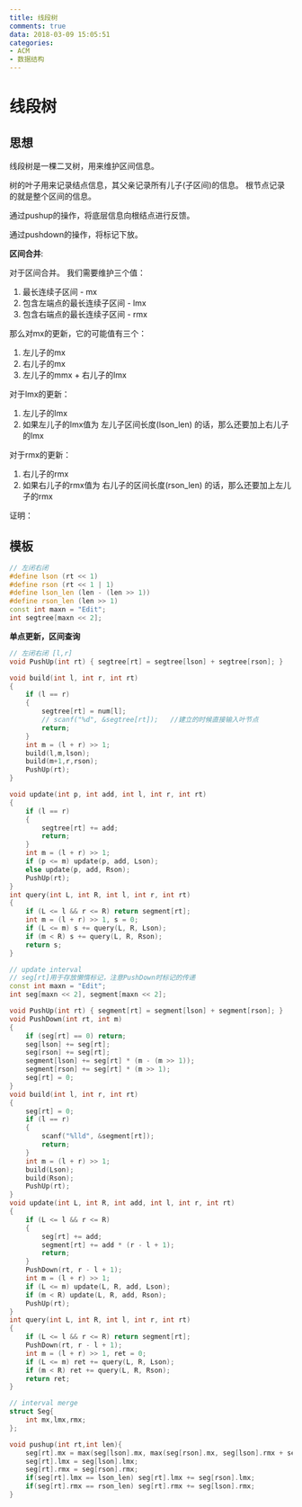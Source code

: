 ```yaml
---
title: 线段树
comments: true
data: 2018-03-09 15:05:51
categories:
- ACM
- 数据结构
---
```


# 线段树
## 思想

线段树是一棵二叉树，用来维护区间信息。

树的叶子用来记录结点信息，其父亲记录所有儿子(子区间)的信息。 根节点记录的就是整个区间的信息。

通过pushup的操作，将底层信息向根结点进行反馈。

通过pushdown的操作，将标记下放。
<!--more-->


**区间合并**:

对于区间合并。 我们需要维护三个值：

1. 最长连续子区间 - mx
2. 包含左端点的最长连续子区间 - lmx
3. 包含右端点的最长连续子区间 - rmx

那么对mx的更新，它的可能值有三个：

1. 左儿子的mx
2. 右儿子的mx
3. 左儿子的mmx + 右儿子的lmx

对于lmx的更新：

1. 左儿子的lmx
2. 如果左儿子的lmx值为 左儿子区间长度(lson_len) 的话，那么还要加上右儿子的lmx

对于rmx的更新：

1. 右儿子的rmx
2. 如果右儿子的rmx值为 右儿子的区间长度(rson_len) 的话，那么还要加上左儿子的rmx

证明：

## 模板

```cpp
// 左闭右闭
#define lson (rt << 1)
#define rson (rt << 1 | 1)
#define lson_len (len - (len >> 1))
#define rson_len (len >> 1)
const int maxn = "Edit";
int segtree[maxn << 2];
```

**单点更新，区间查询**
```cpp
// 左闭右闭 [l,r]
void PushUp(int rt) { segtree[rt] = segtree[lson] + segtree[rson]; }

void build(int l, int r, int rt)
{
    if (l == r)
    {
        segtree[rt] = num[l];
        // scanf("%d", &segtree[rt]);   //建立的时候直接输入叶节点
        return;
    }
    int m = (l + r) >> 1;
    build(l,m,lson);
    build(m+1,r,rson);
    PushUp(rt);
}

void update(int p, int add, int l, int r, int rt)
{
    if (l == r)
    {
        segtree[rt] += add;
        return;
    }
    int m = (l + r) >> 1;
    if (p <= m) update(p, add, Lson);
    else update(p, add, Rson);
    PushUp(rt);
}
int query(int L, int R, int l, int r, int rt)
{
    if (L <= l && r <= R) return segment[rt];
    int m = (l + r) >> 1, s = 0;
    if (L <= m) s += query(L, R, Lson);
    if (m < R) s += query(L, R, Rson);
    return s;
}

// update interval
// seg[rt]用于存放懒惰标记，注意PushDown时标记的传递
const int maxn = "Edit";
int seg[maxn << 2], segment[maxn << 2];

void PushUp(int rt) { segment[rt] = segment[lson] + segment[rson]; }
void PushDown(int rt, int m)
{
    if (seg[rt] == 0) return;
    seg[lson] += seg[rt];
    seg[rson] += seg[rt];
    segment[lson] += seg[rt] * (m - (m >> 1));
    segment[rson] += seg[rt] * (m >> 1);
    seg[rt] = 0;
}
void build(int l, int r, int rt)
{
    seg[rt] = 0;
    if (l == r)
    {
        scanf("%lld", &segment[rt]);
        return;
    }
    int m = (l + r) >> 1;
    build(Lson);
    build(Rson);
    PushUp(rt);
}
void update(int L, int R, int add, int l, int r, int rt)
{
    if (L <= l && r <= R)
    {
        seg[rt] += add;
        segment[rt] += add * (r - l + 1);
        return;
    }
    PushDown(rt, r - l + 1);
    int m = (l + r) >> 1;
    if (L <= m) update(L, R, add, Lson);
    if (m < R) update(L, R, add, Rson);
    PushUp(rt);
}
int query(int L, int R, int l, int r, int rt)
{
    if (L <= l && r <= R) return segment[rt];
    PushDown(rt, r - l + 1);
    int m = (l + r) >> 1, ret = 0;
    if (L <= m) ret += query(L, R, Lson);
    if (m < R) ret += query(L, R, Rson);
    return ret;
}

// interval merge
struct Seg{
    int mx,lmx,rmx;
};

void pushup(int rt,int len){
    seg[rt].mx = max(seg[lson].mx, max(seg[rson].mx, seg[lson].rmx + seg[rson].lmx));
    seg[rt].lmx = seg[lson].lmx;
    seg[rt].rmx = seg[rson].rmx;
    if(seg[rt].lmx == lson_len) seg[rt].lmx += seg[rson].lmx;
    if(seg[rt].rmx == rson_len) seg[rt].rmx += seg[lson].rmx;
}
```
